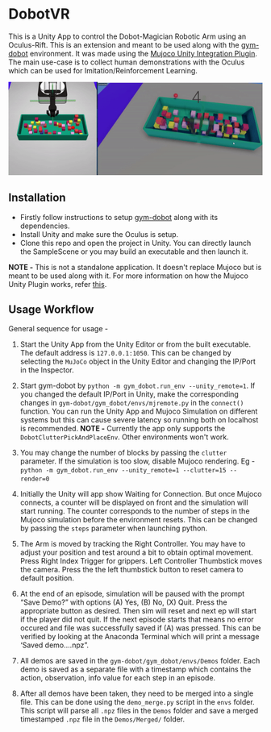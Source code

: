 # DobotVR
This is a Unity App to control the Dobot-Magician Robotic Arm using an Oculus-Rift.
This is an extension and meant to be used along with the [gym-dobot](https://github.com/WarrG3X/gym-dobot) environment.
It was made using the [Mujoco Unity Integration Plugin](http://www.mujoco.org/book/unity.html).
The main use-case is to collect human demonstrations with the Oculus which can be used for Imitation/Reinforcement Learning.


![dobot-vr-gif](https://github.com/WarrG3X/DobotVR/blob/master/Misc/dobot-vr.gif)

## Installation
 - Firstly follow instructions to setup [gym-dobot](https://github.com/WarrG3X/gym-dobot) along with its dependencies. 
 - Install Unity and make sure the Oculus is setup.
 - Clone this repo and open the project in Unity. You can directly launch the SampleScene or you may build an executable and then launch it.
 
 
 
**NOTE -** This is not a standalone application. It doesn't replace Mujoco but is meant to be used along with it. For more information on how the Mujoco Unity Plugin works, refer [this](http://www.mujoco.org/book/unity.html).

## Usage Workflow
General sequence for usage - 
 1. Start the Unity App from the Unity Editor or from the built executable. The default address is `127.0.0.1:1050`. This can be changed by selecting the `MuJoCo` object in the Unity Editor and changing the IP/Port in the Inspector.
 
 2. Start gym-dobot by `python -m gym_dobot.run_env --unity_remote=1`. If you changed the default IP/Port in Unity, make the corresponding changes in `gym-dobot/gym_dobot/envs/mjremote.py` in the `connect()` function. You can run the Unity App and Mujoco Simulation on different systems but this can cause severe latency so running both on localhost is recommended. **NOTE -** Currently the app only supports the `DobotClutterPickAndPlaceEnv`. Other environments won't work.
 
 3. You may change the number of blocks by passing the `clutter` parameter. If the simulation is too slow, disable Mujoco rendering. Eg - `python -m gym_dobot.run_env --unity_remote=1 --clutter=15 --render=0`
 
 4. Initially the Unity will app show Waiting for Connection. But once Mujoco connects, a counter will be displayed on front and the simulation will start running. The counter corresponds to the number of steps in the Mujoco simulation before the environment resets. This can be changed by passing the `steps` parameter when launching python.
 
 5. The Arm is moved by tracking the Right Controller. You may have to adjust your position and test around a bit to obtain optimal movement. Press Right Index Trigger for grippers. Left Controller Thumbstick moves the camera. Press the the left thumbstick button to reset camera to default position.

6. At the end of an episode, simulation will be paused with the prompt “Save Demo?” with options (A) Yes, (B) No, (X) Quit. Press the appropriate button as desired. Then sim will reset and next ep will start if the player did not quit. If the next episode starts that means no error occured and file was successfully saved if (A) was pressed. This can be verified by looking at the Anaconda Terminal which will print a message ‘Saved demo….npz”.

7. All demos are saved in the `gym-dobot/gym_dobot/envs/Demos` folder. Each demo is saved as a separate file with a timestamp which contains the action, observation, info value for each step in an episode.

8. After all demos have been taken, they need to be merged into a single file. This can be done using the `demo_merge.py` script in the `envs` folder. This script will parse all `.npz` files in the `Demos` folder and save a merged timestamped `.npz` file in the `Demos/Merged/` folder.
